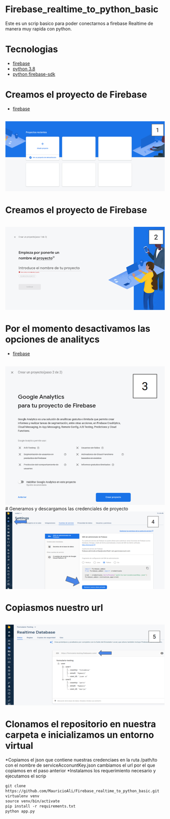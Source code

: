 # Firebase_realtime_to_python_basic

Este es un scrip basico para poder conectarnos a firebase Realtime de manera muy rapida con python.


# Tecnologias

* [firebase](https://firebase.google.com/products/realtime-database?gclid=COGg3bX2lu0CFYFWHwodYLYCoQ)
* [python 3.8](https://www.python.org/downloads/)
* [python firebase-sdk](https://firebase.google.com/docs/admin/setup?hl=es#python)


# Creamos el proyecto de Firebase 

* [firebase](https://console.firebase.google.com/?hl=es)
<br>
  <img src="./images/1.png" />
<br>

# Creamos el proyecto de Firebase 


<br>
  <img src="./images/2.png" />
<br>

# Por el momento desactivamos las opciones de analitycs

* [firebase](https://console.firebase.google.com/?hl=es)
<br>
  <img src="./images/3.png" />
<br>
# Generamos y descargamos las credenciales de proyecto 
  

<br>
  <img src="./images/4.png" />
<br>

# Copiasmos nuestro url


<br>
  <img src="./images/5.png" />
<br>

# Clonamos el repositorio en nuestra carpeta e inicializamos un entorno virtual
  
  *Copiamos el json que contiene nuestras credenciaes en la ruta /path/to con el nombre de serviceAcconuntKey.json
   cambiamos el url por el que copiamos en el paso anterior
  *Instalamos los requerimiento necesario y ejecutamos el scrip
  ```
  git clone https://github.com/MauricioAli/Firebase_realtime_to_python_basic.git
  virtualenv venv
  source venv/bin/activate
  pip install -r requirements.txt
  python app.py
  ```

